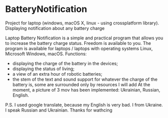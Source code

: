 # BatteryNotification 
Project for laptop (windows, macOS X, linux - using crossplatform library). Displaying notification about any battery charge

Laptop Battery Notification is a simple and practical program that allows you to increase the battery charge status. Freedom is available to you.
The program is available for laptops / laptops with operating systems Linux, Microsoft Windows, macOS.
Functions:
- displaying the charge of the battery in the devices;
- displaying the status of living;
- a view of an extra hour of robotic batteries;
- the stem of the text and sound support for whatever the charge of the battery is, some are surrounded only by resources I will add
At the moment, a picture of 3 mov has been implemented: Ukrainian, Russian, English.

P.S. I used google translate, because my English is very bad. I from Ukraine. I speak Russian and Ukrainian. Thanks for wathcing
